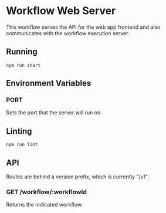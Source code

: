 # Workflow Web Server
This workflow serves the API for the web app frontend and also communicates with the workflow execution server.

## Running
    npm run start

## Environment Variables

### PORT
Sets the port that the server will run on.

## Linting
    npm run lint

## API
Routes are behind a version prefix, which is currently "/v1".

### GET /workflow/:workflowId
Returns the indicated workflow.
